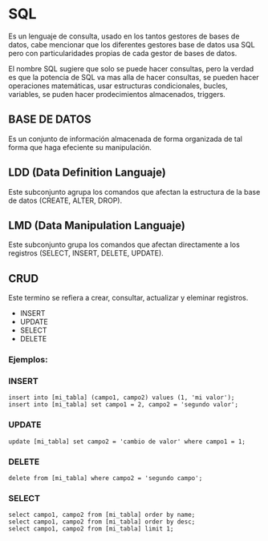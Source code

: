 # SQL

Es un lenguaje de consulta, usado en los tantos gestores de bases de datos, cabe mencionar que los diferentes gestores base de datos usa SQL pero con particularidades propias de cada gestor de bases de datos.

El nombre SQL sugiere que solo se puede hacer consultas, pero la verdad es que la potencia de SQL va mas alla de hacer consultas, se pueden hacer operaciones matemáticas, usar estructuras condicionales, bucles, variables, se puden hacer prodecimientos almacenados, triggers.

## BASE DE DATOS

Es un conjunto de información almacenada de forma organizada de tal forma que haga efeciente su manipulación.

## LDD (Data Definition Languaje)

Este subconjunto agrupa los comandos que afectan la estructura de la base de datos (CREATE, ALTER, DROP).

## LMD (Data Manipulation Languaje)

Este subconjunto grupa los comandos que afectan directamente a los registros (SELECT, INSERT, DELETE, UPDATE).

## CRUD

Este termino se refiera a crear, consultar, actualizar y eleminar registros.

- INSERT
- UPDATE
- SELECT
- DELETE

### Ejemplos:

### INSERT

    insert into [mi_tabla] (campo1, campo2) values (1, 'mi valor');
    insert into [mi_tabla] set campo1 = 2, campo2 = 'segundo valor';

### UPDATE

    update [mi_tabla] set campo2 = 'cambio de valor' where campo1 = 1;

### DELETE

    delete from [mi_tabla] where campo2 = 'segundo campo';

### SELECT

    select campo1, campo2 from [mi_tabla] order by name;
    select campo1, campo2 from [mi_tabla] order by desc;
    select campo1, campo2 from [mi_tabla] limit 1;
